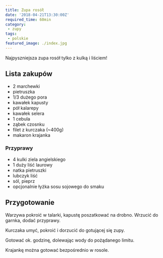 ```yaml
---
title: Zupa rosół
date: '2018-04-21T13:30:00Z'
required_time: 60min
category:
 - zupy
tags:
 - polskie
featured_image: ./index.jpg
---
```


Najpyszniejsza zupa rosół tylko z kulką i liściem!

<!-- more -->

## Lista zakupów

 - 2 marchewki
 - pietruszka
 - 1/3 dużego pora
 - kawałek kapusty
 - pół kalarepy
 - kawałek selera
 - 1 cebula
 - ząbek czosnku
 - filet z kurczaka (~400g)
 - makaron krajanka

 ### Przyprawy

 - 4 kulki ziela angielskiego
 - 1 duży liść laurowy
 - natka pietruszki
 - lubczyk liść
 - sól, pieprz
 - opcjonalnie łyżka sosu sojowego do smaku

## Przygotowanie
Warzywa pokroić w talarki, kapustę poszatkować na drobno. Wrzucić do garnka, dodać przyprawy.

Kurczaka umyć, pokroić i dorzucić do gotującej się zupy.

Gotować ok. godzinę, dolewając wody do pożądanego limitu.

Krajankę można gotować bezpośrednio w rosole.
